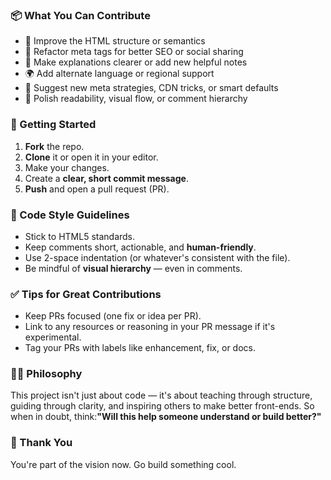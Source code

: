 ### 📦 What You Can Contribute

- 💬 Improve the HTML structure or semantics
- 🎯 Refactor meta tags for better SEO or social sharing
- 📝 Make explanations clearer or add new helpful notes
- 🌍 Add alternate language or regional support
- 🧠 Suggest new meta strategies, CDN tricks, or smart defaults
- 🎨 Polish readability, visual flow, or comment hierarchy

### 🚀 Getting Started

1.  **Fork** the repo.
2.  **Clone** it or open it in your editor.
3.  Make your changes.
4.  Create a **clear, short commit message**.
5.  **Push** and open a pull request (PR).

### 🧹 Code Style Guidelines

- Stick to HTML5 standards.
- Keep comments short, actionable, and **human-friendly**.
- Use 2-space indentation (or whatever's consistent with the file).
- Be mindful of **visual hierarchy** — even in comments.

### ✅ Tips for Great Contributions

- Keep PRs focused (one fix or idea per PR).
- Link to any resources or reasoning in your PR message if it's experimental.
- Tag your PRs with labels like enhancement, fix, or docs.

### 🧘‍♂️ Philosophy

This project isn't just about code — it's about teaching through structure, guiding through clarity, and inspiring others to make better front-ends. So when in doubt, think:**"Will this help someone understand or build better?"**

### 🧡 Thank You

You're part of the vision now. Go build something cool.

